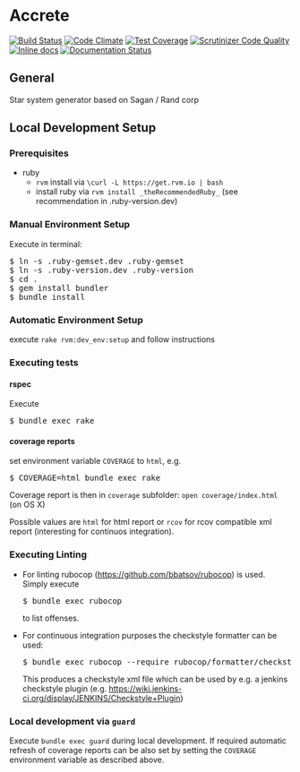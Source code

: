 # Accrete

[![Build Status](https://travis-ci.org/monolar/accrete-rb.svg?branch=master)](https://travis-ci.org/monolar/accrete-rb)
[![Code Climate](https://codeclimate.com/github/monolar/accrete-rb/badges/gpa.svg)](https://codeclimate.com/github/monolar/accrete-rb)
[![Test Coverage](https://codeclimate.com/github/monolar/accrete-rb/badges/coverage.svg)](https://codeclimate.com/github/monolar/accrete-rb/coverage)
[![Scrutinizer Code Quality](https://scrutinizer-ci.com/g/monolar/accrete-rb/badges/quality-score.png?b=master)](https://scrutinizer-ci.com/g/monolar/accrete-rb/?branch=master)
[![Inline docs](http://inch-ci.org/github/monolar/accrete-rb.svg?branch=master)](http://inch-ci.org/github/monolar/accrete-rb)
[![Documentation Status](https://readthedocs.org/projects/accrete-rb/badge/?version=latest)](https://readthedocs.org/projects/accrete-rb/?badge=latest)

## General

Star system generator based on Sagan / Rand corp

## Local Development Setup

### Prerequisites

* ruby
    * `rvm` install via `\curl -L https://get.rvm.io | bash`
    * install ruby via `rvm install _theRecommendedRuby_` (see recommendation in .ruby-version.dev)

### Manual Environment Setup

Execute in terminal:

<pre>
$ ln -s .ruby-gemset.dev .ruby-gemset
$ ln -s .ruby-version.dev .ruby-version
$ cd .
$ gem install bundler
$ bundle install
</pre>

### Automatic Environment Setup

execute `rake rvm:dev_env:setup` and follow instructions

### Executing tests

#### rspec

Execute

<pre>
$ bundle exec rake
</pre>

#### coverage reports

set environment variable `COVERAGE` to `html`, e.g.

<pre>
$ COVERAGE=html bundle exec rake
</pre>

Coverage report is then in `coverage` subfolder: `open coverage/index.html` (on OS X)

Possible values are `html` for html report or `rcov` for rcov compatible xml report (interesting for continuos integration).

### Executing Linting

* For linting rubocop (https://github.com/bbatsov/rubocop) is used. Simply execute

  <pre>
  $ bundle exec rubocop
  </pre>

  to list offenses.

* For continuous integration purposes the checkstyle formatter can be used:

  <pre>
  $ bundle exec rubocop --require rubocop/formatter/checkstyle_formatter --format RuboCop::Formatter::CheckstyleFormatter --no-color --out checkstyle
  </pre>

  This produces a checkstyle xml file which can be used by e.g. a jenkins checkstyle plugin (e.g. https://wiki.jenkins-ci.org/display/JENKINS/Checkstyle+Plugin)

### Local development via `guard`

Execute `bundle exec guard` during local development. If required automatic refresh of coverage reports can be also set by setting the `COVERAGE` environment variable as described above.
